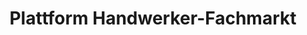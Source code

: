 ---
title: "Plattform Handwerker-Fachmarkt"
url: /berlin/plattform-handwerker-fachmarkt/
shop: Baumarkt
---